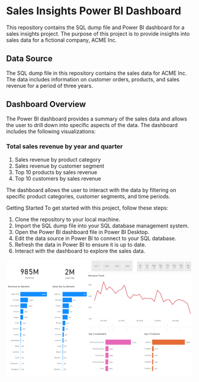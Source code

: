 # Sales Insights Power BI Dashboard
This repository contains the SQL dump file and Power BI dashboard for a sales insights project. The purpose of this project is to provide insights into sales data for a fictional company, ACME Inc.

## Data Source
The SQL dump file in this repository contains the sales data for ACME Inc. The data includes information on customer orders, products, and sales revenue for a period of three years.

## Dashboard Overview
The Power BI dashboard provides a summary of the sales data and allows the user to drill down into specific aspects of the data. The dashboard includes the following visualizations:

### Total sales revenue by year and quarter
1. Sales revenue by product category
2. Sales revenue by customer segment
3. Top 10 products by sales revenue
4. Top 10 customers by sales revenue

The dashboard allows the user to interact with the data by filtering on specific product categories, customer segments, and time periods.

Getting Started
To get started with this project, follow these steps:

1. Clone the repository to your local machine.
2. Import the SQL dump file into your SQL database management system.
3. Open the Power BI dashboard file in Power BI Desktop.
4. Edit the data source in Power BI to connect to your SQL database.
5. Refresh the data in Power BI to ensure it is up to date.
6. Interact with the dashboard to explore the sales data.

![Sales Insights](https://github.com/ashubhamg/Sales-Insights/blob/main/Sales_insights.png)
